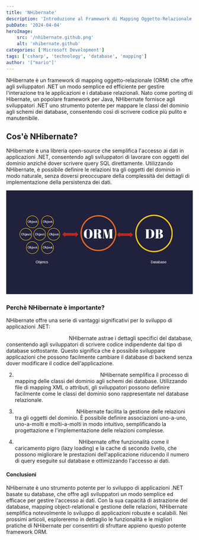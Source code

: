 ```yaml
---
title: 'NHibernate'
description: 'Introduzione al Framework di Mapping Oggetto-Relazionale per Applicazioni .NET'
pubDate: '2024-04-04'
heroImage: 
    src: '/nhibernate.github.png'
    alt: 'nhibernate.github'
categories: ['Microsoft Development']
tags: ['csharp', 'technology', 'database', 'mapping']
author: '["mario"]'
---
```


NHibernate è un framework di mapping oggetto-relazionale (ORM) che offre agli sviluppatori .NET un modo semplice ed efficiente per gestire l'interazione tra le applicazioni e i database relazionali. Nato come porting di Hibernate, un popolare framework per Java, NHibernate fornisce agli sviluppatori .NET uno strumento potente per mappare le classi del dominio agli schemi dei database, consentendo così di scrivere codice più pulito e manutenibile.



## Cos'è NHibernate?

NHibernate è una libreria open-source che semplifica l'accesso ai dati in applicazioni .NET, consentendo agli sviluppatori di lavorare con oggetti del dominio anziché dover scrivere query SQL direttamente. Utilizzando NHibernate, è possibile definire le relazioni tra gli oggetti del dominio in modo naturale, senza doversi preoccupare della complessità dei dettagli di implementazione della persistenza dei dati.

![](./foto/nhibernatecontent.png)

### Perchè NHibernate è importante?


NHibernate offre una serie di vantaggi significativi per lo sviluppo di applicazioni .NET:

<span style="color:white">Astrazione del Database:</span>
NHibernate astrae i dettagli specifici del database, consentendo agli sviluppatori di scrivere codice indipendente dal tipo di database sottostante. Questo significa che è possibile sviluppare applicazioni che possono facilmente cambiare il database di backend senza dover modificare il codice dell'applicazione.

2. <span style="color: white">Mapping Object-Relational (ORM):</span> NHibernate semplifica il processo di mapping delle classi del dominio agli schemi dei database. Utilizzando file di mapping XML o attributi, gli sviluppatori possono definire facilmente come le classi del dominio sono rappresentate nel database relazionale.

3. <span style="color: white">Gestione delle Relazioni:</span> NHibernate facilita la gestione delle relazioni tra gli oggetti del dominio. È possibile definire associazioni uno-a-uno, uno-a-molti e molti-a-molti in modo intuitivo, semplificando la progettazione e l'implementazione delle relazioni complesse.

4. <span style="color: white">Performance Ottimizzata:</span> NHibernate offre funzionalità come il caricamento pigro (lazy loading) e la cache di secondo livello, che possono migliorare le prestazioni dell'applicazione riducendo il numero di query eseguite sul database e ottimizzando l'accesso ai dati.

#### Conclusioni

NHibernate è uno strumento potente per lo sviluppo di applicazioni .NET basate su database, che offre agli sviluppatori un modo semplice ed efficace per gestire l'accesso ai dati. Con la sua capacità di astrazione del database, mapping object-relational e gestione delle relazioni, NHibernate semplifica notevolmente lo sviluppo di applicazioni robuste e scalabili. Nei prossimi articoli, esploreremo in dettaglio le funzionalità e le migliori pratiche di NHibernate per consentirti di sfruttare appieno questo potente framework ORM.




